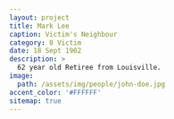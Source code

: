 ```yaml
---
layout: project
title: Mark Lee
caption: Victim's Neighbour
category: 0 Victim
date: 18 Sept 1902
description: >
  62 year old Retiree from Louisville.
image: 
  path: /assets/img/people/john-doe.jpg
accent_color: '#FFFFFF'
sitemap: true
---
```

